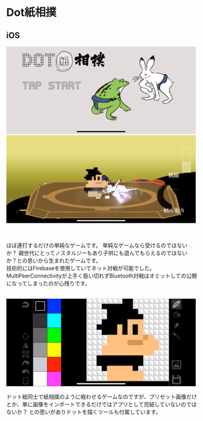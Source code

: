 # Dot紙相撲
## iOS
<img src="1.PNG" width="500"><br>
<img src="2.PNG" width="500">

<br>

ほぼ連打するだけの単純なゲームです。
単純なゲームなら受けるのではないか？
親世代にとってノスタルジーもあり子供にも遊んでもらえるのではないか？との思いから生まれたゲームです。<br>
技術的にはFirebaseを使用していてネット対戦が可能でした。
MultiPeerConnectivityが上手く扱い切れずBluetooth対戦はオミットしての公開になってしまったのが心残りです。

<br>

<img src="3.PNG" width="500">

<br>

ドット絵同士で紙相撲のように戦わせるゲームなのですが、プリセット画像だけとか、単に画像をインポートできるだけではアプリとして完結していないのではないか？
との思いがありドットを描くツールも付属しています。